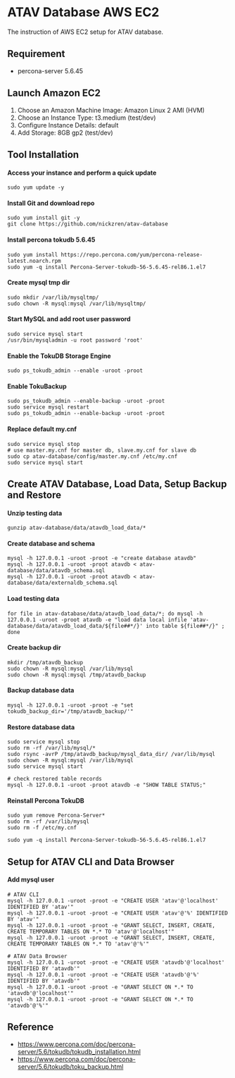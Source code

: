 # ATAV Database AWS EC2

The instruction of AWS EC2 setup for ATAV database.

## Requirement
* percona-server 5.6.45

## Launch Amazon EC2

1. Choose an Amazon Machine Image: Amazon Linux 2 AMI (HVM)
2. Choose an Instance Type: t3.medium (test/dev)
3. Configure Instance Details: default
4. Add Storage: 8GB gp2 (test/dev)

## Tool Installation

#### Access your instance and perform a quick update
```
sudo yum update -y
```

#### Install Git and download repo
```
sudo yum install git -y
git clone https://github.com/nickzren/atav-database
```

#### Install percona tokudb 5.6.45
```
sudo yum install https://repo.percona.com/yum/percona-release-latest.noarch.rpm
sudo yum -q install Percona-Server-tokudb-56-5.6.45-rel86.1.el7
```

#### Create mysql tmp dir
```
sudo mkdir /var/lib/mysqltmp/
sudo chown -R mysql:mysql /var/lib/mysqltmp/
```

#### Start MySQL and add root user password
```
sudo service mysql start
/usr/bin/mysqladmin -u root password 'root'
```

#### Enable the TokuDB Storage Engine
```
sudo ps_tokudb_admin --enable -uroot -proot
```

#### Enable TokuBackup
```
sudo ps_tokudb_admin --enable-backup -uroot -proot
sudo service mysql restart
sudo ps_tokudb_admin --enable-backup -uroot -proot
```

#### Replace default my.cnf
```
sudo service mysql stop
# use master.my.cnf for master db, slave.my.cnf for slave db
sudo cp atav-database/config/master.my.cnf /etc/my.cnf
sudo service mysql start
```

## Create ATAV Database, Load Data, Setup Backup and Restore

#### Unzip testing data
```
gunzip atav-database/data/atavdb_load_data/*
```

#### Create database and schema
```
mysql -h 127.0.0.1 -uroot -proot -e "create database atavdb"
mysql -h 127.0.0.1 -uroot -proot atavdb < atav-database/data/atavdb_schema.sql
mysql -h 127.0.0.1 -uroot -proot atavdb < atav-database/data/externaldb_schema.sql 
```

#### Load testing data
```
for file in atav-database/data/atavdb_load_data/*; do mysql -h 127.0.0.1 -uroot -proot atavdb -e "load data local infile 'atav-database/data/atavdb_load_data/${file##*/}' into table ${file##*/}" ; done
```

#### Create backup dir
```
mkdir /tmp/atavdb_backup
sudo chown -R mysql:mysql /var/lib/mysql
sudo chown -R mysql:mysql /tmp/atavdb_backup
```

#### Backup database data
```
mysql -h 127.0.0.1 -uroot -proot -e "set tokudb_backup_dir='/tmp/atavdb_backup/'"
```

#### Restore database data
```
sudo service mysql stop
sudo rm -rf /var/lib/mysql/*
sudo rsync -avrP /tmp/atavdb_backup/mysql_data_dir/ /var/lib/mysql
sudo chown -R mysql:mysql /var/lib/mysql
sudo service mysql start

# check restored table records
mysql -h 127.0.0.1 -uroot -proot atavdb -e "SHOW TABLE STATUS;"
```

#### Reinstall Percona TokuDB 
```
sudo yum remove Percona-Server*
sudo rm -rf /var/lib/mysql
sudo rm -f /etc/my.cnf

sudo yum -q install Percona-Server-tokudb-56-5.6.45-rel86.1.el7
```

## Setup for ATAV CLI and Data Browser

#### Add mysql user
```
# ATAV CLI
mysql -h 127.0.0.1 -uroot -proot -e "CREATE USER 'atav'@'localhost' IDENTIFIED BY 'atav'"
mysql -h 127.0.0.1 -uroot -proot -e "CREATE USER 'atav'@'%' IDENTIFIED BY 'atav'"
mysql -h 127.0.0.1 -uroot -proot -e "GRANT SELECT, INSERT, CREATE, CREATE TEMPORARY TABLES ON *.* TO 'atav'@'localhost'"
mysql -h 127.0.0.1 -uroot -proot -e "GRANT SELECT, INSERT, CREATE, CREATE TEMPORARY TABLES ON *.* TO 'atav'@'%'"

# ATAV Data Browser
mysql -h 127.0.0.1 -uroot -proot -e "CREATE USER 'atavdb'@'localhost' IDENTIFIED BY 'atavdb'"
mysql -h 127.0.0.1 -uroot -proot -e "CREATE USER 'atavdb'@'%' IDENTIFIED BY 'atavdb'"
mysql -h 127.0.0.1 -uroot -proot -e "GRANT SELECT ON *.* TO 'atavdb'@'localhost'"
mysql -h 127.0.0.1 -uroot -proot -e "GRANT SELECT ON *.* TO 'atavdb'@'%'"
```

## Reference
* https://www.percona.com/doc/percona-server/5.6/tokudb/tokudb_installation.html
* https://www.percona.com/doc/percona-server/5.6/tokudb/toku_backup.html
